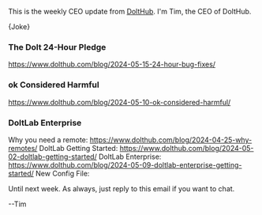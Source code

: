 This is the weekly CEO update from [DoltHub](https://www.dolthub.com/). I'm Tim, the CEO of DoltHub. 

{Joke}

### The Dolt 24-Hour Pledge

https://www.dolthub.com/blog/2024-05-15-24-hour-bug-fixes/

### ok Considered Harmful

https://www.dolthub.com/blog/2024-05-10-ok-considered-harmful/

### DoltLab Enterprise

Why you need a remote: https://www.dolthub.com/blog/2024-04-25-why-remotes/
DoltLab Getting Started: https://www.dolthub.com/blog/2024-05-02-doltlab-getting-started/
DoltLab Enterprise: https://www.dolthub.com/blog/2024-05-09-doltlab-enterprise-getting-started/
New Config File:

Until next week. As always, just reply to this email if you want to chat.

--Tim